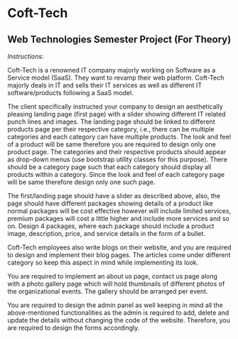 # Coft-Tech
Web Technologies Semester Project (For Theory)
-----------------------
*Instructions:*

Coft-Tech is a renowned IT company majorly working on Software as a Service model (SaaS). They want to revamp their web platform. Coft-Tech majorly deals in IT and sells their IT services as well as different IT software/products following a SaaS model. 

The client specifically instructed your company to design an aesthetically pleasing landing page (first page) with a slider showing different IT related punch lines and images. The landing page should be linked to different products page per their respective category, i.e., there can be multiple categories and each category can have multiple products. The look and feel of a product will be same therefore you are required to design only one product page. The categories and their respective products should appear as drop-down menus (use bootstrap utility classes for this purpose). There should be a category page such that each category should display all products within a category. Since the look and feel of each category page will be same therefore design only one such page. 

The first/landing page should have a slider as described above, also, the page should have different packages showing details of a product like normal packages will be cost effective however will include limited services, premium packages will cost a little higher and include more services and so on. Design 4 packages, where each package should include a product image, description, price, and service details in the form of a bullet. 

Coft-Tech employees also write blogs on their website, and you are required to design and implement their blog pages. The articles come under different category so keep this aspect in mind while implementing its look. 

You are required to implement an about us page, contact us page along with a photo gallery page which will hold thumbnails of different photos of the organizational events. The gallery should be arranged per event. 

You are required to design the admin panel as well keeping in mind all the above-mentioned functionalities as the admin is required to add, delete and update the details without changing the code of the website. Therefore, you are required to design the forms accordingly.
